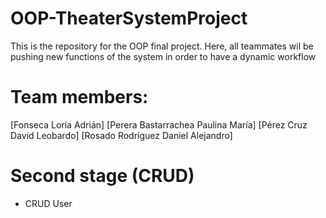 # OOP-TheaterSystemProject
This is the repository for the OOP final project. Here, all teammates wil be pushing new functions of the system in order to have a dynamic workflow

# Team members:
[Fonseca Loría Adrián]
[Perera Bastarrachea Paulina María]
[Pérez Cruz David Leobardo]
[Rosado Rodríguez Daniel Alejandro]

# Second stage (CRUD)
* CRUD User
